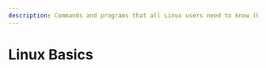 ```yaml
---
description: Commands and programs that all Linux users need to know (but many don't!)
---
```


# Linux Basics

